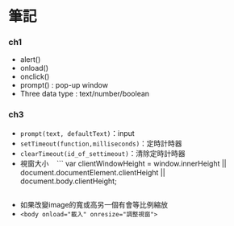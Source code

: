 # 筆記

### ch1
- alert()
- onload()
- onclick()
- prompt() : pop-up window
- Three data type : text/number/boolean

### ch3
- `prompt(text, defaultText)`：input
- `setTimeout(function,milliseconds)`：定時計時器
- `clearTimeout(id_of_settimeout)`：清除定時計時器
- 視窗大小
    ```
	var clientWindowHeight = window.innerHeight
	|| document.documentElement.clientHeight
	|| document.body.clientHeight;
    ```
- 如果改變image的寬或高另一個有會等比例縮放
- `<body onload="載入" onresize="調整視窗">`
